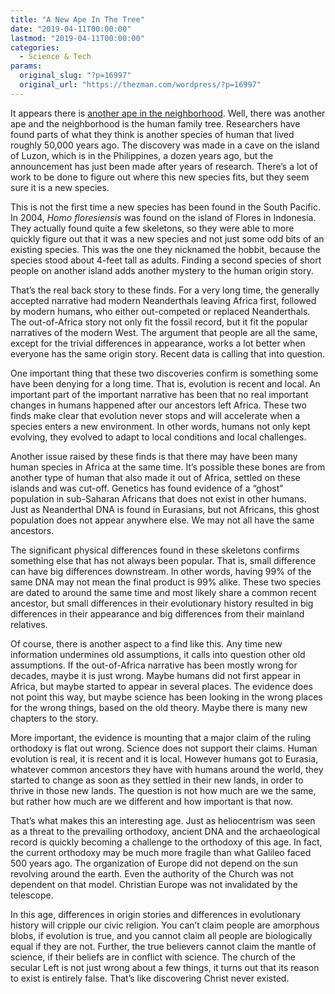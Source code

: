 ```yaml
---
title: "A New Ape In The Tree"
date: "2019-04-11T00:00:00"
lastmod: "2019-04-11T00:00:00"
categories:
  - Science & Tech
params:
  original_slug: "?p=16997"
  original_url: "https://thezman.com/wordpress/?p=16997"
---
```


It appears there is <a
href="https://www.npr.org/sections/health-shots/2019/04/10/710278943/ancient-bones-and-teeth-found-in-a-philippines-cave-may-rewrite-human-history"
rel="noopener noreferrer" target="_blank">another ape in the
neighborhood</a>. Well, there was another ape and the neighborhood is
the human family tree. Researchers have found parts of what they think
is another species of human that lived roughly 50,000 years ago. The
discovery was made in a cave on the island of Luzon, which is in the
Philippines, a dozen years ago, but the announcement has just been made
after years of research. There’s a lot of work to be done to figure out
where this new species fits, but they seem sure it is a new species.

This is not the first time a new species has been found in the South
Pacific. In 2004, *Homo floresiensis* was found on the island of Flores
in Indonesia. They actually found quite a few skeletons, so they were
able to more quickly figure out that it was a new species and not just
some odd bits of an existing species. This was the one they nicknamed
the hobbit, because the species stood about 4-feet tall as adults.
Finding a second species of short people on another island adds another
mystery to the human origin story.

That’s the real back story to these finds. For a very long time, the
generally accepted narrative had modern Neanderthals leaving Africa
first, followed by modern humans, who either out-competed or replaced
Neanderthals. The out-of-Africa story not only fit the fossil record,
but it fit the popular narratives of the modern West. The argument that
people are all the same, except for the trivial differences in
appearance, works a lot better when everyone has the same origin story.
Recent data is calling that into question.

One important thing that these two discoveries confirm is something some
have been denying for a long time. That is, evolution is recent and
local. An important part of the important narrative has been that no
real important changes in humans happened after our ancestors left
Africa. These two finds make clear that evolution never stops and will
accelerate when a species enters a new environment. In other words,
humans not only kept evolving, they evolved to adapt to local conditions
and local challenges.

Another issue raised by these finds is that there may have been many
human species in Africa at the same time. It’s possible these bones are
from another type of human that also made it out of Africa, settled on
these islands and was cut-off. Genetics has found evidence of a “ghost”
population in sub-Saharan Africans that does not exist in other humans.
Just as Neanderthal DNA is found in Eurasians, but not Africans, this
ghost population does not appear anywhere else. We may not all have the
same ancestors.

The significant physical differences found in these skeletons confirms
something else that has not always been popular. That is, small
difference can have big differences downstream. In other words, having
99% of the same DNA may not mean the final product is 99% alike. These
two species are dated to around the same time and most likely share a
common recent ancestor, but small differences in their evolutionary
history resulted in big differences in their appearance and big
differences from their mainland relatives.

Of course, there is another aspect to a find like this. Any time new
information undermines old assumptions, it calls into question other old
assumptions. If the out-of-Africa narrative has been mostly wrong for
decades, maybe it is just wrong. Maybe humans did not first appear in
Africa, but maybe started to appear in several places. The evidence does
not point this way, but maybe science has been looking in the wrong
places for the wrong things, based on the old theory. Maybe there is
many new chapters to the story.

More important, the evidence is mounting that a major claim of the
ruling orthodoxy is flat out wrong. Science does not support their
claims. Human evolution is real, it is recent and it is local. However
humans got to Eurasia, whatever common ancestors they have with humans
around the world, they started to change as soon as they settled in
their new lands, in order to thrive in those new lands. The question is
not how much are we the same, but rather how much are we different and
how important is that now.

That’s what makes this an interesting age. Just as heliocentrism was
seen as a threat to the prevailing orthodoxy, ancient DNA and the
archaeological record is quickly becoming a challenge to the orthodoxy
of this age. In fact, the current orthodoxy may be much more fragile
than what Galileo faced 500 years ago. The organization of Europe did
not depend on the sun revolving around the earth. Even the authority of
the Church was not dependent on that model. Christian Europe was not
invalidated by the telescope.

In this age, differences in origin stories and differences in
evolutionary history will cripple our civic religion. You can’t claim
people are amorphous blobs, if evolution is true, and you cannot claim
all people are biologically equal if they are not. Further, the true
believers cannot claim the mantle of science, if their beliefs are in
conflict with science. The church of the secular Left is not just wrong
about a few things, it turns out that its reason to exist is entirely
false. That’s like discovering Christ never existed.
